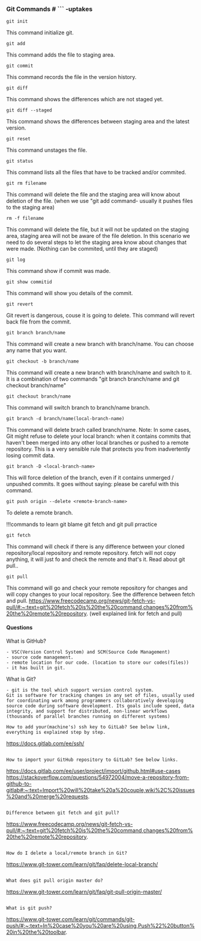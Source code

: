 ### Git Commands  # ``` -uptakes

```
git init
```
This command initialize git.

```
git add
```
This command adds the file to staging area.

```
git commit
```
This command records the file in the version history. 

```
git diff
```
This command shows the differences which are not staged yet.

```
git diff --staged
```
This command shows the differences between staging area and the latest version.

```
git reset
```
This command unstages the file.

```
git status
```
This command lists all the files that have to be tracked and/or commited. 

```
git rm filename
```
This command will delete the file and the staging area will know about deletion of the file. (when we use "git add command- usually it pushes files to the staging area)

```
rm -f filename
```
This command will delete the file, but it will not be updated on the staging area, staging area will not be aware of the file deletion. In this scenario we need to do several steps to let the staging area know about changes that were made.  (Nothing can be commited, until they are staged)

```
git log
```
This command show if commit was made.

```
git show commitid
```
This command will show you details of the commit.

```
git revert
```
Git revert is dangerous, couse it is going to delete. This command will revert back file from the commit.

```
git branch branch/name
```
This command will create a new branch with branch/name. You can choose any name that you want. 

```
git checkout -b branch/name
```
This command will create a new branch with branch/name and switch to it. It is a combination of two commands "git branch branch/name and git checkout branch/name"

```
git checkout branch/name
```
This command will switch branch to branch/name branch. 

```
git branch -d branch/name(local-branch-name) 
```
This command will delete brach called branch/name. Note: In some cases, Git might refuse to delete your local branch: when it contains commits that haven't been merged into any other local branches or pushed to a remote repository. This is a very sensible rule that protects you from inadvertently losing commit data.

```
git branch -D <local-branch-name>
```
This will force deletion of the branch, even if it contains unmerged / unpushed commits. It goes without saying: please be careful with this command.

```
git push origin --delete <remote-branch-name>
```
To delete a remote branch.



!!!commands to learn
git blame
git fetch and git pull prractice

```
git fetch
```
This command will check if there is any difference between your cloned repository/local repository and remote repository. fetch will not copy anything, it will just fo and check the remote and that's it. Read about git pull..

```
git pull
```
This command will go and check your remote repository for changes and will copy changes to your local repository. See the difference between fetch and pull. https://www.freecodecamp.org/news/git-fetch-vs-pull/#:~:text=git%20fetch%20is%20the%20command,changes%20from%20the%20remote%20repository. (well explained link for fetch and pull)


#### Questions

What is GitHub?
```
- VSC(Version Control System) and SCM(Source Code Management)
- source code management. 
- remote location for our code. (location to store our codes(files))
- it has built in git.
```

What is Git?
```
- git is the tool which support version control system. 
Git is software for tracking changes in any set of files, usually used for coordinating work among programmers collaboratively developing source code during software development. Its goals include speed, data integrity, and support for distributed, non-linear workflows (thousands of parallel branches running on different systems) 

How to add your(machine's) ssh key to GitLab? See below link, everything is explained step by step. 
```
https://docs.gitlab.com/ee/ssh/
```

How to import your GitHub repository to GitLab? See below links.
```
https://docs.gitlab.com/ee/user/project/import/github.html#use-cases
https://stackoverflow.com/questions/54972004/move-a-repository-from-github-to-gitlab#:~:text=Import%20will%20take%20a%20couple,wiki%2C%20issues%20and%20merge%20requests.
```

Difference between git fetch and git pull?
```
https://www.freecodecamp.org/news/git-fetch-vs-pull/#:~:text=git%20fetch%20is%20the%20command,changes%20from%20the%20remote%20repository.
```

How do I delete a local/remote branch in Git?
```
https://www.git-tower.com/learn/git/faq/delete-local-branch/
```

What does git pull origin master do?
```
https://www.git-tower.com/learn/git/faq/git-pull-origin-master/
```

What is git push?
```
https://www.git-tower.com/learn/git/commands/git-push/#:~:text=In%20case%20you%20are%20using,Push%22%20button%20in%20the%20toolbar.
```
